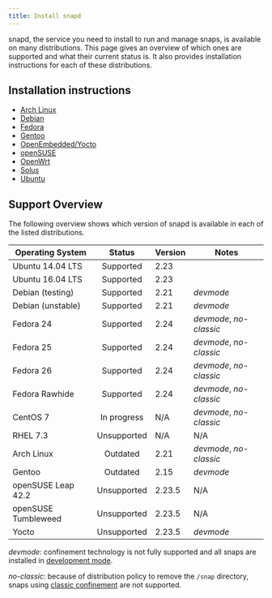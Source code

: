 ```yaml
---
title: Install snapd
---
```


snapd, the service you need to install to run and manage snaps, is available on many distributions. This page gives an overview
of which ones are supported and what their current status is. It also provides installation
instructions for each of these distributions.

## Installation instructions

 * [Arch Linux](install-arch-linux)
 * [Debian](install-debian)
 * [Fedora](install-fedora)
 * [Gentoo](install-gentoo)
 * [OpenEmbedded/Yocto](install-oe-yocto)
 * [openSUSE](install-opensuse)
 * [OpenWrt](install-openwrt)
 * [Solus](install-solus)
 * [Ubuntu](install-ubuntu)

## Support Overview

The following overview shows which version of snapd is available in each of the
listed distributions.

| Operating System    | Status      | Version | Notes                   |
| ------------------- |:-----------:| ------- | ----------------------- |
| Ubuntu 14.04 LTS    | Supported   | 2.23    |                         |
| Ubuntu 16.04 LTS    | Supported   | 2.23    |                         |
| Debian (testing)    | Supported   | 2.21    | _devmode_               |
| Debian (unstable)   | Supported   | 2.21    | _devmode_               |
| Fedora 24           | Supported   | 2.24    | _devmode_, _no-classic_ |
| Fedora 25           | Supported   | 2.24    | _devmode_, _no-classic_ |
| Fedora 26           | Supported   | 2.24    | _devmode_, _no-classic_ |
| Fedora Rawhide      | Supported   | 2.24    | _devmode_, _no-classic_ |
| CentOS 7            | In progress | N/A     | _devmode_, _no-classic_ |
| RHEL 7.3            | Unsupported | N/A     | N/A                     |
| Arch Linux          | Outdated    | 2.21    | _devmode_, _no-classic_ |
| Gentoo              | Outdated    | 2.15    | _devmode_               |
| openSUSE Leap 42.2  | Unsupported | 2.23.5  | N/A                     |
| openSUSE Tumbleweed | Unsupported | 2.23.5  | N/A                     |
| Yocto               | Unsupported | 2.23.5  | _devmode_               |

_devmode_: confinement technology is not fully supported and all snaps are
installed in [development mode](/docs/reference/confinement).

_no-classic_: because of distribution policy to remove the `/snap` directory, snaps
using [classic confinement](/docs/reference/confinement) are not supported.
